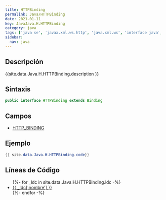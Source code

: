 ```yaml
---
title: HTTPBinding
permalink: Java/HTTPBinding
date: 2021-01-11
key: JavaJava.H.HTTPBinding
category: java
tags: ['java se', 'javax.xml.ws.http', 'java.xml.ws', 'interface java', 'Java 1.6', 'JAX-WS 2.0']
sidebar: 
  nav: java
---
```


## Descripción
{{site.data.Java.H.HTTPBinding.description }}

## Sintaxis
~~~java
public interface HTTPBinding extends Binding
~~~

## Campos
* [HTTP_BINDING](/Java/HTTPBinding/HTTP_BINDING)

## Ejemplo
~~~java
{{ site.data.Java.H.HTTPBinding.code}}
~~~

## Líneas de Código
<ul>
{%- for _ldc in site.data.Java.H.HTTPBinding.ldc -%}
   <li>
       <a href="{{_ldc['url'] }}">{{ _ldc['nombre'] }}</a>
   </li>
{%- endfor -%}
</ul>
